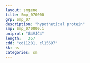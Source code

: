 ```yaml
---
layout: smgene
title: Smp_070000
grp: Smp_07
description: "hypothetical protein"
smp: Smp_070000.1
uniprot: "G4VJC4"
length:   357
cdd: "cd11281, cl15697"
kk: ns
categories: sm
---
```

